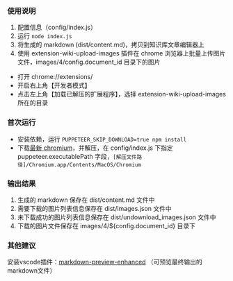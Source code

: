 ### 使用说明
1. 配置信息（config/index.js）
3. 运行 `node index.js`
3. 将生成的 markdown (dist/content.md)，拷贝到知识库文章编辑器上
4. 使用 extension-wiki-upload-images 插件在 chrome 浏览器上批量上传图片文件，images/4/config.document_id 目录下的图片
  - 打开 chrome://extensions/
  - 开启右上角【开发者模式】
  - 点击左上角【加载已解压的扩展程序】，选择 extension-wiki-upload-images 所在的目录

### 首次运行
- 安装依赖，运行 `PUPPETEER_SKIP_DOWNLOAD=true npm install`
- 下载[最新 chromium](https://download-chromium.appspot.com/)，并解压，在 config/index.js 下指定 puppeteer.executablePath 字段，`[解压文件路径]/Chromium.app/Contents/MacOS/Chromium`

### 输出结果
1. 生成的 markdown 保存在 dist/content.md 文件中 
2. 需要下载的图片列表信息保存在 dist/images.json 文件中
3. 未下载成功的图片列表信息保存在 dist/undownload_images.json 文件中
4. 下载的图片文件保存在 images/4/${config.document_id} 目录下

### 其他建议
安装vscode插件：[markdown-preview-enhanced](https://marketplace.visualstudio.com/items?itemName=shd101wyy.markdown-preview-enhanced) （可预览最终输出的markdown文件）


